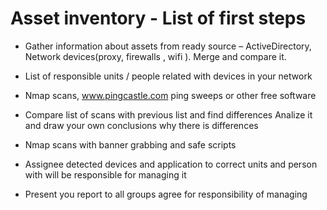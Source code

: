 # Asset inventory - List of first steps
* Gather information about assets from ready source – ActiveDirectory, Network devices(proxy, firewalls , wifi ).  Merge and compare it.

* List of responsible units / people related with devices in your network

* Nmap scans, www.pingcastle.com ping sweeps  or other free software

* Compare list of scans with previous list and find differences Analize it and draw your own conclusions why there is differences

* Nmap  scans with banner grabbing and safe scripts

* Assignee detected devices and application to correct units and person with will be responsible for managing it

* Present you report to all groups agree for responsibility of managing

